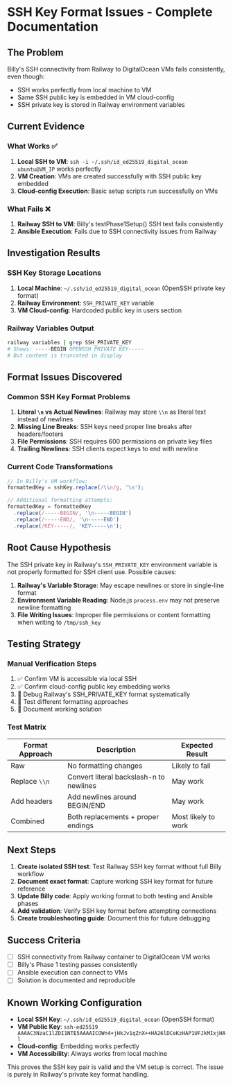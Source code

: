# SSH Key Format Issues - Complete Documentation

## The Problem
Billy's SSH connectivity from Railway to DigitalOcean VMs fails consistently, even though:
- SSH works perfectly from local machine to VM
- Same SSH public key is embedded in VM cloud-config
- SSH private key is stored in Railway environment variables

## Current Evidence

### What Works ✅
1. **Local SSH to VM**: `ssh -i ~/.ssh/id_ed25519_digital_ocean ubuntu@VM_IP` works perfectly
2. **VM Creation**: VMs are created successfully with SSH public key embedded
3. **Cloud-config Execution**: Basic setup scripts run successfully on VMs

### What Fails ❌
1. **Railway SSH to VM**: Billy's testPhase1Setup() SSH test fails consistently
2. **Ansible Execution**: Fails due to SSH connectivity issues from Railway

## Investigation Results

### SSH Key Storage Locations
1. **Local Machine**: `~/.ssh/id_ed25519_digital_ocean` (OpenSSH private key format)
2. **Railway Environment**: `SSH_PRIVATE_KEY` variable
3. **VM Cloud-config**: Hardcoded public key in users section

### Railway Variables Output
```bash
railway variables | grep SSH_PRIVATE_KEY
# Shows: -----BEGIN OPENSSH PRIVATE KEY-----
# But content is truncated in display
```

## Format Issues Discovered

### Common SSH Key Format Problems
1. **Literal `\n` vs Actual Newlines**: Railway may store `\\n` as literal text instead of newlines
2. **Missing Line Breaks**: SSH keys need proper line breaks after headers/footers
3. **File Permissions**: SSH requires 600 permissions on private key files
4. **Trailing Newlines**: SSH clients expect keys to end with newline

### Current Code Transformations
```typescript
// In Billy's VM workflow:
formattedKey = sshKey.replace(/\\n/g, '\n');

// Additional formatting attempts:
formattedKey = formattedKey
  .replace(/-----BEGIN/, '\n-----BEGIN')
  .replace(/-----END/, '\n-----END')
  .replace(/KEY-----/, 'KEY-----\n');
```

## Root Cause Hypothesis

The SSH private key in Railway's `SSH_PRIVATE_KEY` environment variable is not properly formatted for SSH client use. Possible causes:

1. **Railway's Variable Storage**: May escape newlines or store in single-line format
2. **Environment Variable Reading**: Node.js `process.env` may not preserve newline formatting
3. **File Writing Issues**: Improper file permissions or content formatting when writing to `/tmp/ssh_key`

## Testing Strategy

### Manual Verification Steps
1. ✅ Confirm VM is accessible via local SSH
2. ✅ Confirm cloud-config public key embedding works
3. 🔄 Debug Railway's SSH_PRIVATE_KEY format systematically
4. 🔄 Test different formatting approaches
5. 🔄 Document working solution

### Test Matrix
| Format Approach | Description | Expected Result |
|-----------------|-------------|----------------|
| Raw | No formatting changes | Likely to fail |
| Replace `\\n` | Convert literal backslash-n to newlines | May work |
| Add headers | Add newlines around BEGIN/END | May work |
| Combined | Both replacements + proper endings | Most likely to work |

## Next Steps

1. **Create isolated SSH test**: Test Railway SSH key format without full Billy workflow
2. **Document exact format**: Capture working SSH key format for future reference
3. **Update Billy code**: Apply working format to both testing and Ansible phases
4. **Add validation**: Verify SSH key format before attempting connections
5. **Create troubleshooting guide**: Document this for future debugging

## Success Criteria

- [ ] SSH connectivity from Railway container to DigitalOcean VM works
- [ ] Billy's Phase 1 testing passes consistently
- [ ] Ansible execution can connect to VMs
- [ ] Solution is documented and reproducible

## Known Working Configuration

- **Local SSH Key**: `~/.ssh/id_ed25519_digital_ocean` (OpenSSH format)
- **VM Public Key**: `ssh-ed25519 AAAAC3NzaC1lZDI1NTE5AAAAICOWn4+jHkJv1qZnX++HA26lDCeKzHAP1UFJkMIxjHAl`
- **Cloud-config**: Embedding works perfectly
- **VM Accessibility**: Always works from local machine

This proves the SSH key pair is valid and the VM setup is correct. The issue is purely in Railway's private key format handling.